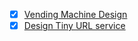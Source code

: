 - [X] [Vending Machine Design](https://javarevisited.blogspot.com/2016/06/design-vending-machine-in-java.html)
-  [X] [Design Tiny URL service](https://www.educative.io/courses/grokking-the-system-design-interview/m2ygV4E81AR)
